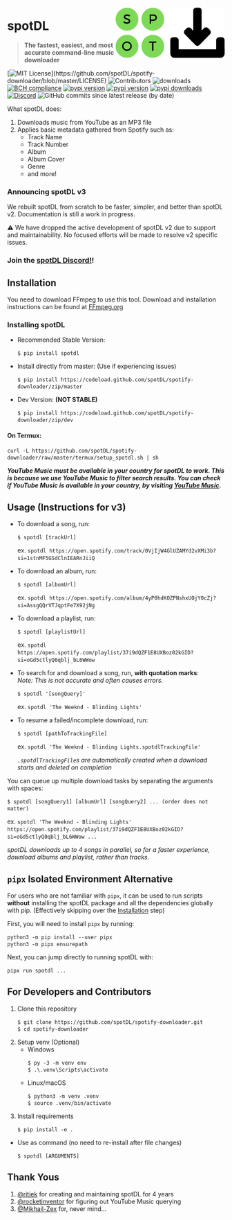 <a href="https://github.com/spotDL/spotify-downloader"><img align="right" src="static/logo-transparent.png" alt="logo" width="253" height="116"/></a>
# spotDL

> **The fastest, easiest, and most accurate command-line music downloader**

[![MIT License](https://img.shields.io/apm/l/atomic-design-ui.svg?)](https://github.com/spotDL/spotify-downloader/blob/master/LICENSE)
![Contributors](https://img.shields.io/github/contributors/spotDL/spotify-downloader)
![downloads](https://img.shields.io/github/downloads/spotDL/spotify-downloader/latest/total)
[![BCH compliance](https://bettercodehub.com/edge/badge/spotDL/spotify-downloader?branch=master)](https://bettercodehub.com/)
[![pypi version](https://img.shields.io/pypi/pyversions/spotDL)](https://pypi.org/project/spotdl/)
[![pypi version](https://img.shields.io/pypi/v/spotDL)](https://pypi.org/project/spotdl/)
[![pypi downloads](https://img.shields.io/pypi/dw/spotDL?label=downloads@pypi)](https://pypi.org/project/spotdl/)
[![Discord](https://img.shields.io/discord/771628785447337985.svg?label=&logo=discord&logoColor=ffffff&color=7389D8&labelColor=6A7EC2)](https://discord.gg/xCa23pwJWY)
![GitHub commits since latest release (by date)](https://img.shields.io/github/commits-since/spotDL/spotify-downloader/latest)


What spotDL does:

1. Downloads music from YouTube as an MP3 file
2. Applies basic metadata gathered from Spotify such as:
   - Track Name
   - Track Number
   - Album
   - Album Cover
   - Genre
   - and more!

### Announcing spotDL v3

We rebuilt spotDL from scratch to be faster, simpler, and better than spotDL v2. Documentation is still a work in progress.

⚠ We have dropped the active development of spotDL v2 due to support and maintainability. No focused efforts will be made to resolve v2 specific issues.

### Join the [spotDL Discord!](https://discord.gg/xCa23pwJWY)!


## Installation

You need to download FFmpeg to use this tool. Download and installation instructions can be found at [FFmpeg.org](https://ffmpeg.org/)

### Installing spotDL

- Recommended Stable Version:

  ```
  $ pip install spotdl
  ```

- Install directly from master: (Use if experiencing issues)

  ```
  $ pip install https://codeload.github.com/spotDL/spotify-downloader/zip/master
  ```

- Dev Version: __(NOT STABLE)__

  ```
  $ pip install https://codeload.github.com/spotDL/spotify-downloader/zip/dev
  ```

#### On Termux:
  
  ```
  curl -L https://github.com/spotDL/spotify-downloader/raw/master/termux/setup_spotdl.sh | sh
  ```

___YouTube Music must be available in your country for spotDL to work. This is because we use YouTube Music to filter search results. You can check if YouTube Music is available in your country, by visiting [YouTube Music](https://music.youtube.com).___

## Usage (Instructions for v3)

- To download a song, run:

  ```
  $ spotdl [trackUrl]
  ```

  ex. `spotdl https://open.spotify.com/track/0VjIjW4GlUZAMYd2vXMi3b?si=1stnMF5GSdClnIEARnJiiQ`


- To download an album, run:

  ```
  $ spotdl [albumUrl]
  ```

  ex. `spotdl https://open.spotify.com/album/4yP0hdKOZPNshxUOjY0cZj?si=AssgQQrVTJqptFe7X92jNg`


- To download a playlist, run:

  ```
  $ spotdl [playlistUrl]
  ```

  ex. `spotdl https://open.spotify.com/playlist/37i9dQZF1E8UXBoz02kGID?si=oGd5ctlyQ0qblj_bL6WWow`


- To search for and download a song, run, __with quotation marks__:  
  _Note: This is not accurate and often causes errors._

  ```
  $ spotdl '[songQuery]'
  ```

  ex. `spotdl 'The Weeknd - Blinding Lights'`


- To resume a failed/incomplete download, run:

  ```
  $ spotdl [pathToTrackingFile]
  ```

  ex. `spotdl 'The Weeknd - Blinding Lights.spotdlTrackingFile'`

  _`.spotdlTrackingFile`s are automatically created when a download starts and deleted on completion_


You can queue up multiple download tasks by separating the arguments with spaces:

```
$ spotdl [songQuery1] [albumUrl] [songQuery2] ... (order does not matter)
```

ex. `spotdl 'The Weeknd - Blinding Lights' https://open.spotify.com/playlist/37i9dQZF1E8UXBoz02kGID?si=oGd5ctlyQ0qblj_bL6WWow ...`



_spotDL downloads up to 4 songs in parallel, so for a faster experience, download albums and playlist, rather than tracks._

## `pipx` Isolated Environment Alternative

For users who are not familiar with `pipx`, it can be used to run scripts __without__ installing the spotDL package and all the dependencies globally with pip. (Effectively skipping over the [Installation](https://github.com/spotDL/spotify-downloader#Installation) step)

First, you will need to install `pipx` by running:

```
python3 -m pip install --user pipx
python3 -m pipx ensurepath
```

Next, you can jump directly to running spotDL with:

```
pipx run spotdl ...
```

## For Developers and Contributors

1. Clone this repository
   ```
   $ git clone https://github.com/spotDL/spotify-downloader.git
   $ cd spotify-downloader
   ```
2. Setup venv (Optional)
   - Windows
     ```
     $ py -3 -m venv env
     $ .\.venv\Scripts\activate
     ```
   - Linux/macOS
     ```
     $ python3 -m venv .venv
     $ source .venv/bin/activate
     ```
3. Install requirements
   ```
   $ pip install -e .
   ```

- Use as command (no need to re-install after file changes)
  ```
  $ spotdl [ARGUMENTS]
  ```

## Thank Yous

1. [@ritiek](https://github.com/ritiek) for creating and maintaining spotDL for 4 years
2. [@rocketinventor](https://github.com/rocketinventor) for figuring out YouTube Music querying
3. [@Mikhail-Zex](https://github.com/MikhailZex) for, never mind...
